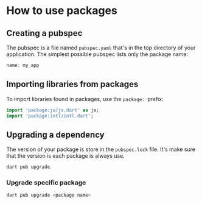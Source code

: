 # How to use packages
## Creating a pubspec
The pubspec is a file named `pubspec.yaml` that's in the top directory of your application. The simplest possible pubspec lists only the package name:
```dart
name: my_app
```
## Importing libraries from packages
To import libraries found in packages, use the `package: `prefix:

```dart
import 'package:js/js.dart' as js;
import 'package:intl/intl.dart';
```
## Upgrading a dependency
The version of your package is store in the `pubspec.lock` file. It's make sure that the version is each package is always use.
```dart
dart pub upgrade
```
### Upgrade specific package
```dart
dart pub upgrade <package name>
```

